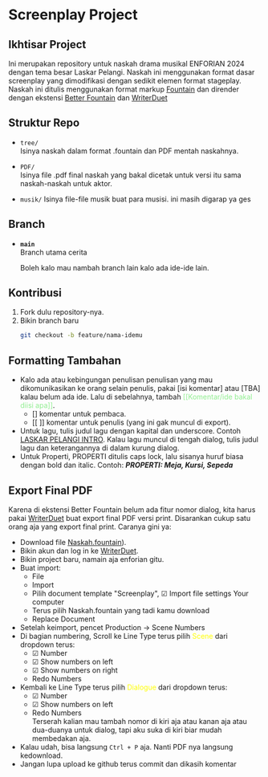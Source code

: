 # Screenplay Project

## Ikhtisar Project

Ini merupakan repository untuk naskah drama musikal ENFORIAN 2024 dengan tema besar Laskar Pelangi. Naskah ini menggunakan format dasar screenplay yang dimodifikasi dengan sedikit elemen format stageplay. Naskah ini ditulis menggunakan format markup [Fountain](https://fountain.io/syntax/) dan dirender dengan ekstensi [Better Fountain](https://marketplace.visualstudio.com/items?itemName=piersdeseilligny.betterfountain) dan [WriterDuet](https://www.writerduet.com)



## Struktur Repo

- `tree/`  
  Isinya naskah dalam format .fountain dan PDF mentah naskahnya.
  
- `PDF/`  
  Isinya file .pdf final naskah yang bakal dicetak untuk versi itu sama naskah-naskah untuk aktor.
- `musik/`
  Isinya file-file musik buat para musisi. ini masih digarap ya ges

## Branch

- **`main`**  
  Branch utama cerita

  Boleh kalo mau nambah branch lain kalo ada ide-ide lain.

## Kontribusi

1. Fork dulu repository-nya.
2. Bikin branch baru  
   ```bash
   git checkout -b feature/nama-idemu

## Formatting Tambahan 
- Kalo ada  atau kebingungan penulisan penulisan yang mau dikomunikasikan ke orang selain penulis, pakai [isi komentar] atau [TBA] kalau belum ada ide. Lalu di sebelahnya, tambah <span style="color:lightgreen">[[Komentar/ide bakal diisi apa]]</span>.
  - [] komentar untuk pembaca.
  - [[ ]] komentar untuk penulis (yang ini gak muncul di export).
- Untuk lagu, tulis judul lagu dengan kapital dan underscore. Contoh <u>LASKAR PELANGI INTRO</u>. Kalau lagu muncul di tengah dialog, tulis judul lagu dan keterangannya di dalam kurung dialog. 
- Untuk Properti, PROPERTI ditulis caps lock, lalu sisanya huruf biasa dengan bold dan italic. Contoh: ***PROPERTI: Meja, Kursi, Sepeda***
## Export Final PDF

Karena di ekstensi Better Fountain belum ada fitur nomor dialog, kita harus pakai [WriterDuet](https://www.writerduet.com) buat export final PDF versi print. Disarankan cukup satu orang aja yang export final print. Caranya gini ya:

- Download file [Naskah.fountain](https://github.com/radsocx/enforian2024/blob/main/Script/Naskah.fountain)).
- Bikin akun dan log in ke [WriterDuet](https://www.writerduet.com).
- Bikin project baru, namain aja enforian gitu.
- Buat import:
  - File
  - Import
  - Pilih document template "Screenplay",   ☑ Import file settings Your computer 
  - Terus pilih Naskah.fountain yang tadi kamu download
  - Replace Document
- Setelah keimport, pencet Production -> Scene Numbers
- Di bagian numbering, Scroll ke Line Type terus pilih <span style="color:yellow">Scene</span> dari dropdown terus:
  - ☑ Number 
  - ☑ Show numbers on left
  - ☑ Show numbers on right
  - Redo Numbers
- Kembali ke Line Type terus pilih <span style="color:yellow">Dialogue</span> dari dropdown terus:
  - ☑ Number 
  - ☑ Show numbers on left
  - Redo Numbers \
  Terserah kalian mau tambah nomor di kiri aja atau kanan aja atau dua-duanya untuk dialog, tapi aku suka di kiri biar mudah membedakan aja.
- Kalau udah, bisa langsung `Ctrl + P` aja. Nanti PDF nya langsung kedownload.
- Jangan lupa upload ke github terus commit dan dikasih komentar


